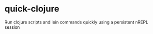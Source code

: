 quick-clojure
=============

Run clojure scripts and lein commands quickly using a persistent nREPL session
